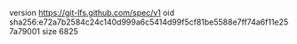version https://git-lfs.github.com/spec/v1
oid sha256:e72a7b2584c24c140d999a6c5414d99f5cf81be5588e7ff74a6f11e257a79001
size 6825
